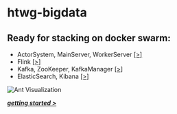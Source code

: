 # htwg-bigdata


## Ready for stacking on docker swarm: 

* ActorSystem, MainServer, WorkerServer [[>]](./DockerRelated/DockerStack/ants-compose.yml)
* Flink  [[>]](./DockerRelated/DockerStack/flink-compose.yml)
* Kafka, ZooKeeper, KafkaManager  [[>]](./DockerRelated/DockerStack/kafka-compose.yml)
* ElasticSearch, Kibana [[>]](./DockerRelated/DockerStack/esk-compose.yml)

![Ant Visualization](./AntVisualization.gif)


[***getting started >***](./DockerRelated/DockerStack)

